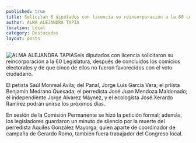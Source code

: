 ```yaml
---
published: true
title: Solicitan 6 diputados con licencia su reincorporación a la 60 Legislatura
author: ALMA ALEJANDRA TAPIA
location: Local
category: Destacadas
layout: posts
---
```


![ALMA ALEJANDRA TAPIA](http://i.imgur.com/wqC4eyQm.jpg)Seis diputados con licencia solicitaron su reincorporación a la 60 Legislatura, después de concluidos los comicios electorales y de que cinco de ellos no fueron favorecidos con el voto ciudadano. 

El petista Saúl Monreal Avila; del Panal, Jorge Luis García Vera; el priísta Benjamín Medrano Quesada; el perredista José Juan Mendoza Maldonado; el independiente Jorge Alvarez Máynez, y el ecologista José Xerardo Ramírez podrán unirse los próximos días.

En sesión de la Comisión Permanente se hizo la petición formal; además, los legisladores guardaron un minuto de silencio por la muerte del perredista Aquiles González Mayorga, quien aparte de coordinador de campaña de Gerardo Romo, también fuera trabajador del Congreso local.

